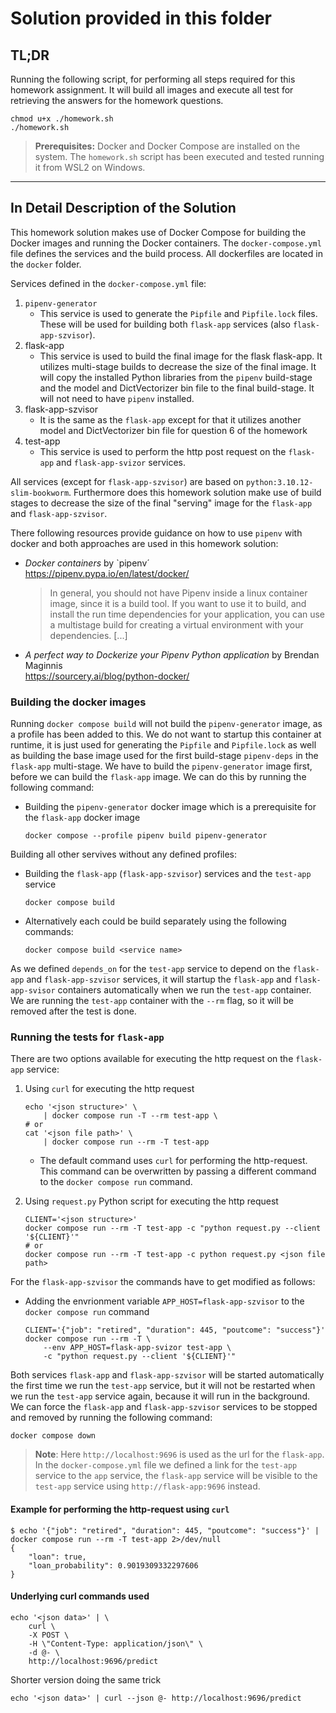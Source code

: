 # Solution provided in this folder


## TL;DR

Running the following script, for performing all steps required for this homework assignment. It will build all images and execute all test for retrieving the answers for the homework questions.

```shell
chmod u+x ./homework.sh
./homework.sh
```

> **Prerequisites:** Docker and Docker Compose are installed on the system. The `homework.sh` script has been executed and tested running it from WSL2 on Windows.  

---

## In Detail Description of the Solution

This homework solution makes use of Docker Compose for building the Docker images and running the Docker containers. The `docker-compose.yml` file defines the services and the build process. All dockerfiles are located in the `docker` folder.

Services defined in the `docker-compose.yml` file:

1. `pipenv-generator`
    - This service is used to generate the `Pipfile` and `Pipfile.lock` files. These will be used for building both `flask-app` services (also `flask-app-szvisor`).
1. flask-app
    - This service is used to build the final image for the flask flask-app. It utilizes multi-stage builds to decrease the size of the final image. It will copy the installed Python libraries from the `pipenv` build-stage and the model and DictVectorizer bin file to the final build-stage. It will not need to have `pipenv` installed.
1. flask-app-szvisor
    - It is the same as the `flask-app` except for that it utilizes another model and DictVectorizer bin file for question 6 of the homework
1. test-app
    - This service is used to perform the http post request on the `flask-app` and `flask-app-svizor` services. 

All services (except for `flask-app-szvisor`) are based on `python:3.10.12-slim-bookworm`. Furthermore does this homework solution make use of build stages to decrease the size of the final "serving" image for the  `flask-app` and `flask-app-szvisor`.

There following resources provide guidance on how to use `pipenv` with docker and both approaches are used in this homework solution:

- *Docker containers* by `pipenv´<br>
https://pipenv.pypa.io/en/latest/docker/

    > In general, you should not have Pipenv inside a linux container image, since it is a build tool. If you want to use it to build, and install the run time dependencies for your application, you can use a multistage build for creating a virtual environment with your dependencies. [...]	

- *A perfect way to Dockerize your Pipenv Python application* by Brendan Maginnis<br>
https://sourcery.ai/blog/python-docker/



### Building the docker images

Running `docker compose build` will not build the `pipenv-generator` image, as a profile has been added to this. We do not want to startup this container at runtime, it is just used for generating the `Pipfile` and `Pipfile.lock` as well as building the base image used for the first build-stage `pipenv-deps` in the `flask-app` multi-stage. 
We have to build the `pipenv-generator` image first, before we can build the `flask-app` image. We can do this by running the following command:

- Building the `pipenv-generator` docker image which is a prerequisite for the `flask-app` docker image	 
    ```shell
    docker compose --profile pipenv build pipenv-generator
    ```	

Building all other servives without any defined profiles:

- Building the `flask-app` (`flask-app-szvisor`) services and the `test-app` service
    ```shell
    docker compose build
    ```
- Alternatively each could be build separately using the following commands:
    ```shell	
    docker compose build <service name>
    ```
As we defined `depends_on` for the `test-app` service to depend on the `flask-app` and `flask-app-szvisor` services, it will startup the `flask-app` and `flask-app-svisor` containers automatically when we run the `test-app` container. 
We are running the `test-app` container with the `--rm` flag, so it will be removed after the test is done.

### Running the tests for `flask-app`

There are two options available for executing the http request on the `flask-app` service:

1. Using `curl` for executing the http request
    ```shell	
    echo '<json structure>' \
        | docker compose run -T --rm test-app \
    # or 
    cat '<json file path>' \
        | docker compose run --rm -T test-app
    ```
    - The default command uses `curl` for performing the http-request. This command can be overwritten by passing a different command to the `docker compose run` command.

1. Using `request.py` Python script for executing the http request
    ```shell
    CLIENT='<json structure>'
    docker compose run --rm -T test-app -c "python request.py --client '${CLIENT}'"
    # or
    docker compose run --rm -T test-app -c python request.py <json file path>
    ```

For the `flask-app-szvisor` the commands have to get modified as follows:

- Adding the envrionment variable `APP_HOST=flask-app-szvisor` to the `docker compose run` command
    ```shell
    CLIENT='{"job": "retired", "duration": 445, "poutcome": "success"}'
    docker compose run --rm -T \
        --env APP_HOST=flask-app-svizor test-app \
        -c "python request.py --client '${CLIENT}'"
    ```


Both services `flask-app` and `flask-app-szvisor` will be started automatically the first time we run the `test-app` service, but it will not be restarted when we run the `test-app` service again, because it will run in the background. We can force the `flask-app` and `flask-app-szvisor` services to be stopped and removed by running the following command:

```shell
docker compose down
```

> **Note**: Here `http://localhost:9696` is used as the url for the  `flask-app`. In the `docker-compose.yml` file we defined a link for the `test-app` service to the `app` service, the `flask-app` service will be visible to the `test-app` service using `http://flask-app:9696` instead. 

#### Example for performing the http-request using `curl`

```shell
$ echo '{"job": "retired", "duration": 445, "poutcome": "success"}' | docker compose run --rm -T test-app 2>/dev/null
{
    "loan": true,
    "loan_probability": 0.9019309332297606
}
```

#### Underlying curl commands used

```shell	
echo '<json data>' | \
    curl \
    -X POST \
    -H \"Content-Type: application/json\" \
    -d @- \
    http://localhost:9696/predict 
```

Shorter version doing the same trick

```shell
echo '<json data>' | curl --json @- http://localhost:9696/predict 
```

